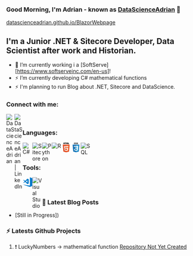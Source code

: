 ### Good Morning, I'm Adrian - known as [DataScienceAdrian][website] 👋

[datascienceadrian.github.io/BlazorWebpage](https://datascienceadrian.github.io/BlazorWebpage/)
## I'm a Junior .NET & Sitecore Developer, Data Scientist after work and Historian.

- 🔭 I’m currently working i a [SoftServe][https://www.softserveinc.com/en-us]!
- ⚡ I’m currently developing C# mathematical functions
- ⚡ I'm planning to run Blog about .NET, Sitecore and DataScience.

### Connect with me:

[<img align="left" alt="DataScienceAdrian" width="22px" src="https://www.oqtane.org/Portals/_default/Skins/Oqtane/Images/content/Blazor.png" />][website]
[<img align="left" alt="DataScienceAdrian | LinkedIn" width="22px" src="https://pngimg.com/uploads/linkedIn/linkedIn_PNG16.png" />][linkedin]

<br />

### Languages:

<img align="left" alt="C#" width="26px" src="https://upload.wikimedia.org/wikipedia/commons/thumb/7/7a/C_Sharp_logo.svg/1200px-C_Sharp_logo.svg.png" />
<img align="left" alt="Sitecore" width="26px" src="https://cdn.iconscout.com/icon/free/png-256/sitecore-2-569212.png" />
<img align="left" alt="Python" width="26px" src="https://www.iconfinder.com/data/icons/logos-and-brands-adobe/512/267_Python-512.png" />
<img align="left" alt="R" width="26px" src="https://upload.wikimedia.org/wikipedia/commons/thumb/1/1b/R_logo.svg/1280px-R_logo.svg.png" />

<img align="left" alt="HTML5" width="26px" src="https://raw.githubusercontent.com/github/explore/80688e429a7d4ef2fca1e82350fe8e3517d3494d/topics/html/html.png" />
<img align="left" alt="CSS3" width="26px" src="https://raw.githubusercontent.com/github/explore/80688e429a7d4ef2fca1e82350fe8e3517d3494d/topics/css/css.png" />
<img align="left" alt="SQL" width="26px" src="https://icon2.cleanpng.com/20180802/fh/kisspng-clip-art-microsoft-azure-sql-database-microsoft-sq-skills-5b63119fad8f06.3803801615332192317109.jpg" />

<br />
<br />

### Tools:
<img align="left" alt="Visual Studio Code" width="26px" src="https://raw.githubusercontent.com/github/explore/80688e429a7d4ef2fca1e82350fe8e3517d3494d/topics/visual-studio-code/visual-studio-code.png" />
<img align="left" alt="Visual Studio" width="26px" src="https://visualstudio.microsoft.com/wp-content/uploads/2018/11/vsplogo.png" />

<br />
<br />


### 📕 Latest Blog Posts

<!-- BLOG-POST-LIST:START -->
- [Still in Progress])
<!-- BLOG-POST-LIST:END -->



### ⚡ Latests Github Projects
  
<!--START_SECTION:activity-->
1. ❗️ LuckyNumbers -> mathematical function [Repository Not Yet Created](https://github.com/DataScienceAdrian/DataScienceAdrian)

<!--END_SECTION:activity-->

[website]: https://datascienceadrian.github.io/BlazorWebpage/
[linkedin]: https://www.linkedin.com/in/adrian-marcinczyk-17b12518a/

